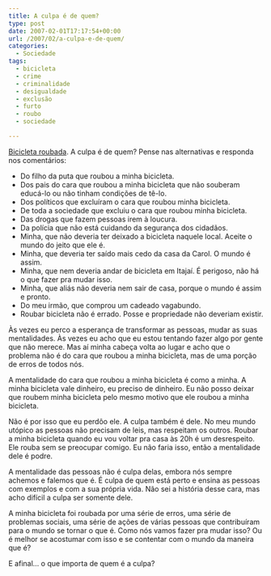 ```yaml
---
title: A culpa é de quem?
type: post
date: 2007-02-01T17:17:54+00:00
url: /2007/02/a-culpa-e-de-quem/
categories:
  - Sociedade
tags:
  - bicicleta
  - crime
  - criminalidade
  - desigualdade
  - exclusão
  - furto
  - roubo
  - sociedade

---
```

[Bicicleta roubada][1]. A culpa é de quem? Pense nas alternativas e responda nos comentários:

  * Do filho da puta que roubou a minha bicicleta.
  * Dos pais do cara que roubou a minha bicicleta que não souberam educá-lo ou não tinham condições de tê-lo.
  * Dos políticos que excluíram o cara que roubou minha bicicleta.
  * De toda a sociedade que excluiu o cara que roubou minha bicicleta.
  * Das drogas que fazem pessoas irem à loucura.
  * Da polícia que não está cuidando da segurança dos cidadãos.
  * Minha, que não deveria ter deixado a bicicleta naquele local. Aceite o mundo do jeito que ele é.
  * Minha, que deveria ter saído mais cedo da casa da Carol. O mundo é assim.
  * Minha, que nem deveria andar de bicicleta em Itajaí. É perigoso, não há o que fazer pra mudar isso.
  * Minha, que aliás não deveria nem sair de casa, porque o mundo é assim e pronto.
  * Do meu irmão, que comprou um cadeado vagabundo.
  * Roubar bicicleta não é errado. Posse e propriedade não deveriam existir.

Às vezes eu perco a esperança de transformar as pessoas, mudar as suas mentalidades. Às vezes eu acho que eu estou tentando fazer algo por gente que não merece. Mas aí minha cabeça volta ao lugar e acho que o problema não é do cara que roubou a minha bicicleta, mas de uma porção de erros de todos nós.

A mentalidade do cara que roubou a minha bicicleta é como a minha. A minha bicicleta vale dinheiro, eu preciso de dinheiro. Eu não posso deixar que roubem minha bicicleta pelo mesmo motivo que ele roubou a minha bicicleta.

Não é por isso que eu perdôo ele. A culpa também é dele. No meu mundo utópico as pessoas não precisam de leis, mas respeitam os outros. Roubar a minha bicicleta quando eu vou voltar pra casa às 20h é um desrespeito. Ele rouba sem se preocupar comigo. Eu não faria isso, então a mentalidade dele é podre.

A mentalidade das pessoas não é culpa delas, embora nós sempre achemos e falemos que é. É culpa de quem está perto e ensina as pessoas com exemplos e com a sua própria vida. Não sei a história desse cara, mas acho difícil a culpa ser somente dele.

A minha bicicleta foi roubada por uma série de erros, uma série de problemas sociais, uma série de ações de várias pessoas que contribuíram para o mundo se tornar o que é. Como nós vamos fazer pra mudar isso? Ou é melhor se acostumar com isso e se contentar com o mundo da maneira que é?

E afinal… o que importa de quem é a culpa?

 [1]: http://tiagomadeira.com/2007/02/bicicleta-roubada/

